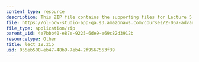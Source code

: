 ```yaml
---
content_type: resource
description: This ZIP file contains the supporting files for Lecture 5.
file: https://ol-ocw-studio-app-qa.s3.amazonaws.com/courses/2-067-advanced-structural-dynamics-and-acoustics-13-811-spring-2004/055eb508eb4748b97eb42f9567553f39_lect_18.zip
file_type: application/zip
parent_uid: 4e7bbb40-e87e-9225-6de9-e69c82d3912b
resourcetype: Other
title: lect_18.zip
uid: 055eb508-eb47-48b9-7eb4-2f9567553f39
---
```


